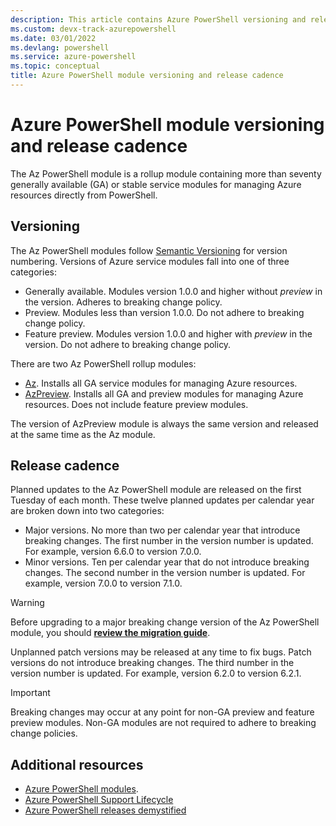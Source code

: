```yaml
---
description: This article contains Azure PowerShell versioning and release cadence information for the Az PowerShell module.
ms.custom: devx-track-azurepowershell
ms.date: 03/01/2022
ms.devlang: powershell
ms.service: azure-powershell
ms.topic: conceptual
title: Azure PowerShell module versioning and release cadence
---
```


# Azure PowerShell module versioning and release cadence

The Az PowerShell module is a rollup module containing more than seventy generally available (GA) or
stable service modules for managing Azure resources directly from PowerShell.

## Versioning

The Az PowerShell modules follow [Semantic Versioning](https://semver.org/) for version numbering.
Versions of Azure service modules fall into one of three categories:

- Generally available. Modules version 1.0.0 and higher without _preview_ in the version. Adheres to
  breaking change policy.
- Preview. Modules less than version 1.0.0. Do not adhere to breaking change policy.
- Feature preview. Modules version 1.0.0 and higher with _preview_ in the version. Do not adhere to
  breaking change policy.

There are two Az PowerShell rollup modules:

- [Az](https://www.powershellgallery.com/packages/Az/). Installs all GA service modules for managing
  Azure resources.
- [AzPreview](https://www.powershellgallery.com/packages/AzPreview/). Installs all GA and preview
  modules for managing Azure resources. Does not include feature preview modules.

The version of AzPreview module is always the same version and released at the same time as the Az
module.

## Release cadence

Planned updates to the Az PowerShell module are released on the first Tuesday of each month. These
twelve planned updates per calendar year are broken down into two categories:

- Major versions. No more than two per calendar year that introduce breaking changes. The first
  number in the version number is updated. For example, version 6.6.0 to version 7.0.0.
- Minor versions. Ten per calendar year that do not introduce breaking changes. The second number in
  the version number is updated. For example, version 7.0.0 to version 7.1.0.

> [!WARNING]
> Before upgrading to a major breaking change version of the Az PowerShell module, you should
> [**review the migration guide**](https://aka.ms/azps-migration-latest).

Unplanned patch versions may be released at any time to fix bugs. Patch versions do not introduce
breaking changes. The third number in the version number is updated. For example, version 6.2.0 to
version 6.2.1.

> [!IMPORTANT]
> Breaking changes may occur at any point for non-GA preview and feature preview modules. Non-GA
> modules are not required to adhere to breaking change policies.

## Additional resources

- [Azure PowerShell modules](https://github.com/Azure/azure-powershell/blob/main/documentation/azure-powershell-modules.md).
- [Azure PowerShell Support Lifecycle](azureps-support-lifecycle.md)
- [Azure PowerShell releases demystified](https://techcommunity.microsoft.com/t5/azure-tools-blog/azure-powershell-releases-demystified/ba-p/1609863)
